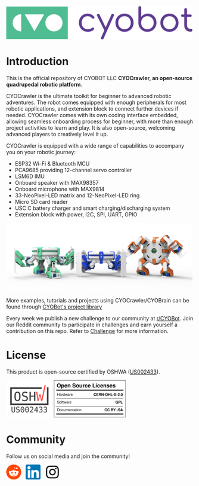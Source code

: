 <img src="assets/Horizontal%20Logo%20CYOBot-Color-RGB.png" alt="3-robot" width="500">

# Introduction
This is the official repository of CYOBOT LLC **CYOCrawler, an open-source quadrupedal robotic platform**. 

CYOCrawler is the ultimate toolkit for beginner to advanced robotic adventures. The robot comes equipped with enough peripherals for most robotic applications, and extension block to connect further devices if needed. CYOCrawler comes with its own coding interface embedded, allowing seamless onboarding process for beginner, with more than enough project activities to learn and play. It is also open-source, welcoming advanced players to creatively level it up.

CYOCrawler is equipped with a wide range of capabilities to accompany you on your robotic journey:
- ESP32 Wi-Fi & Bluetooth MCU
- PCA9685 providing 12-channel servo controller
- LSM6D IMU
- Onboard speaker with MAX98357
- Onboard microphone with MAX9814
- 33-NeoPixel-LED matrix and 12-NeoPixel-LED ring
- Micro SD card reader
- USC C battery charger and smart charging/discharging system
- Extension block with power, I2C, SPI, UART, GPIO

<img src="assets/CYOCrawler-different-stance-cropped.png" alt="3-robot" width="500">

<!-- More examples, tutorials and projects using CYOCrawler/CYOBrain can be found through [CYOBot's project library](https://cyobot.projectcocoon.org/) -->

More examples, tutorials and projects using CYOCrawler/CYOBrain can be found through [CYOBot's project library](https://cyobot.notion.site/a845040ff7484627a544b4d025d32f9d?v=201e9cd408014c6cad27ed2f8226b786&pvs=4)

Every week we publish a new challenge to our community at [r/CYOBot](https://www.reddit.com/r/CYOBot/). Join our Reddit community to participate in challenges and earn yourself a contribution on this repo. Refer to [Challenge](/challenges/readme.md) for more information.

# License
This product is open-source certified by OSHWA ([US002433](https://certification.oshwa.org/us002433.html)).

<img src="assets/certification-mark-US002433-stacked.svg" alt="drawing" height="100"/> <img src="assets/oshw_facts.svg" alt="drawing" height="100"/>

# Community
Follow us on social media and join the community!

[<img src="assets/reddit-logo.png" height="40">](https://www.reddit.com/r/CYOBot/)&nbsp;&nbsp;
[<img src="assets/linkedin-logo.png" height="40">](https://www.linkedin.com/company/cyobot)&nbsp;&nbsp;
[<img src="assets/instagram-logo.png" height="40">](https://www.instagram.com/cyo.bot/)&nbsp;&nbsp;